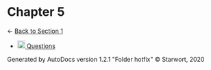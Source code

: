 <style>img{height:18px;margin-bottom:-3px}</style>
# Chapter 5

← [Back to Section 1](..)

- [![MD file](https://img.icons8.com/windows/512/4a90e2/regular-document.png) Questions](questions.html)

Generated by AutoDocs version 1.2.1 "Folder hotfix" © Starwort, 2020
